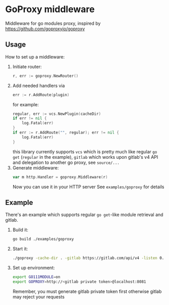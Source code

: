 # GoProxy middleware

Middleware for go modules proxy, inspired by https://github.com/goproxyio/goproxy

## Usage
How to set up a middleware:

1. Initiate router:
    ```go
    r, err := goproxy.NewRouter()
    ```
2. Add needed handlers via
    ```go
    err := r.AddRoute(plugin)
    ```
    for example:
    ```go
    regular, err := vcs.NewPlugin(cacheDir)
    if err != nil {
        log.Fatal(err)
    }
    if err := r.AddRoute("", regular); err != nil {
        log.Fatal(err)
    }
    ```
    this library currently supports `vcs` which is pretty much like regular `go get` (`regular` in the example), `gitlab` which works
    upon gitlab's v4 API and delegation to another go proxy, see `source/...`
3. Generate middleware:
    ```go
    var m http.Handler = goproxy.Middleware(r)
    ```
    Now you can  use it in your HTTP server
    See `examples/goproxy` for details



## Example
There's an example which supports regular `go get`-like module retrieval and gitlab.

1. Build it:
    ```bash
    go build ./examples/goproxy
    ```
2. Start it:
    ```bash
    ./goproxy -cache-dir . -gitlab https://gitlab.com/api/v4 -listen 0.0.0.0:8081
    ```
3. Set up environment:
    ```bash
    export GO111MODULE=on
    export GOPROXY=http://<gitlab private token>@localhost:8081
    ```
    Remember, you must generate gitlab private token first otherwise gitlab may reject your requests
